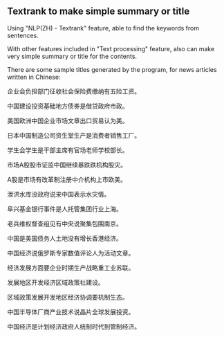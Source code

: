 ## Textrank to make simple summary or title


Using "NLP(ZH) - Textrank" feature, able to find the keywords from sentences.


With other features included in "Text processing" feature, also can make very simple summary or title for the contents.


There are some sample titles generated by the program, for news articles written in Chinese:


企业会负担部门征收社会保险费缴纳有五险工资。


中国建设投资基础地方债券是借贷政府市政。


美国欧洲中国企业市场文章出口贸易认为美。


日本中国制造公司资生堂生产是消费者销售工厂。


学生会学生是干部主席有官场老师学校部长。


市场A股股市证监中国继续暴跌跌机构股灾。


A股是市场有改革制注册中介机构上市欧美。


泄洪水库没政府说来中国表示水灾情。


阜兴基金银行事件是人托管集团行业上海。


老兵维权督查组见有中央说聚集包围南京。


中国是美国债务人土地没有增长香港经济。


中国经济说俄罗斯专家数值评论人为活动文章。


经济发展方面要企业时期生产战略重工业苏联。


发展地区开发经济区域政策社建设。


区域政策发展开发地区经济协调要机制生态。


中国半导体厂商产业技术说晶片全球发展投资。


中国经济是计划经济政府人统制时代到管制经济。
